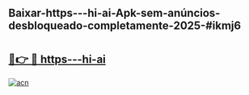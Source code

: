 ## Baixar-https---hi-ai-Apk-sem-anúncios-desbloqueado-completamente-2025-#ikmj6

# <h2><a href="https://ainizakaria.my?title=https---hi-ai&ref=20M">🔗👉 🔴 https---hi-ai</a></h2>

[![acn](https://github.com/user-attachments/assets/0f9c940e-d8b0-45ae-aac7-cd30a18b3e1c)](https://ainizakaria.my?title=https---hi-ai&ref=20M)

